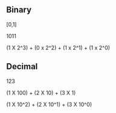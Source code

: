 ## Binary

[0,1]

1011

(1 X 2^3) +  (0 x 2^2) + (1 x 2^1) + (1 x 2^0)
 
## Decimal

123

(1 X 100) + (2 X 10) + (3 X 1) 

(1 X 10^2) + (2 X 10^1) + (3 X 10^0)